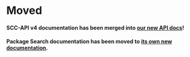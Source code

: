 # Moved

#### SCC-API v4 documentation has been merged into [our new API docs](https://scc.suse.com/connect/v4/documentation)!

#### Package Search documentation has been moved to [its own new documentation](https://scc.suse.com/api/package_search/v4/documentation).

